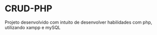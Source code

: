 # CRUD-PHP
Projeto desenvolvido com intuito de desenvolver habilidades com php, utilizando xampp e mySQL
